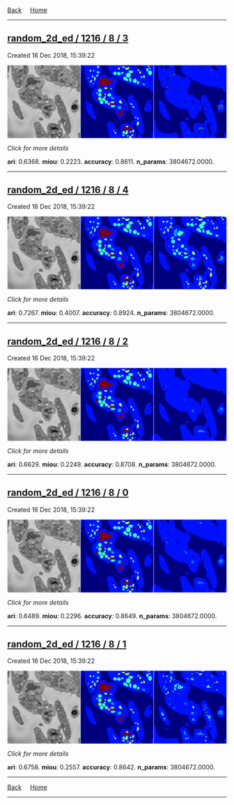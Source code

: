 
[Back](..)&nbsp;&nbsp;&nbsp;&nbsp;&nbsp;[Home](https://leapmanlab.github.io/snapshots)

---

<div class="summary"><a href="3"><h2>random_2d_ed / 1216 / 8 / 3</h2></a><p>Created 16 Dec 2018, 15:39:22
</p><a href="3"><img src="3/media/summary.png" align="center"></a><p>
<i>Click for more details</i>
</p></div>

**ari**: 0.6368. **miou**: 0.2223. **accuracy**: 0.8611. **n_params**: 3804672.0000. 

---

<div class="summary"><a href="4"><h2>random_2d_ed / 1216 / 8 / 4</h2></a><p>Created 16 Dec 2018, 15:39:22
</p><a href="4"><img src="4/media/summary.png" align="center"></a><p>
<i>Click for more details</i>
</p></div>

**ari**: 0.7267. **miou**: 0.4007. **accuracy**: 0.8924. **n_params**: 3804672.0000. 

---

<div class="summary"><a href="2"><h2>random_2d_ed / 1216 / 8 / 2</h2></a><p>Created 16 Dec 2018, 15:39:22
</p><a href="2"><img src="2/media/summary.png" align="center"></a><p>
<i>Click for more details</i>
</p></div>

**ari**: 0.6629. **miou**: 0.2249. **accuracy**: 0.8708. **n_params**: 3804672.0000. 

---

<div class="summary"><a href="0"><h2>random_2d_ed / 1216 / 8 / 0</h2></a><p>Created 16 Dec 2018, 15:39:22
</p><a href="0"><img src="0/media/summary.png" align="center"></a><p>
<i>Click for more details</i>
</p></div>

**ari**: 0.6489. **miou**: 0.2296. **accuracy**: 0.8649. **n_params**: 3804672.0000. 

---

<div class="summary"><a href="1"><h2>random_2d_ed / 1216 / 8 / 1</h2></a><p>Created 16 Dec 2018, 15:39:22
</p><a href="1"><img src="1/media/summary.png" align="center"></a><p>
<i>Click for more details</i>
</p></div>

**ari**: 0.6758. **miou**: 0.2557. **accuracy**: 0.8642. **n_params**: 3804672.0000. 

---

[Back](..)&nbsp;&nbsp;&nbsp;&nbsp;&nbsp;[Home](https://leapmanlab.github.io/snapshots)

---